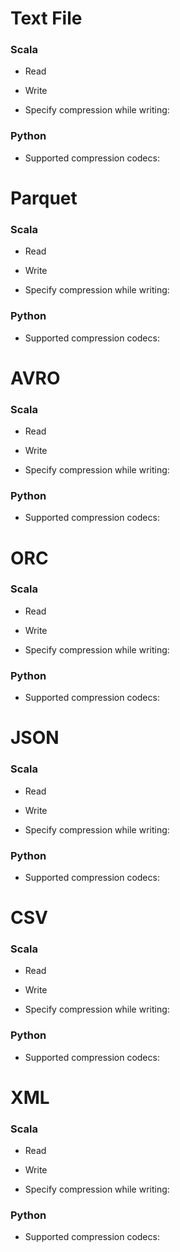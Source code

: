 # Text File

### Scala
- Read

- Write

- Specify compression while writing:

### Python

- Supported compression codecs:


# Parquet
### Scala
- Read

- Write

- Specify compression while writing:

### Python

- Supported compression codecs:



# AVRO
### Scala
- Read

- Write

- Specify compression while writing:

### Python

- Supported compression codecs:



# ORC
### Scala
- Read

- Write

- Specify compression while writing:

### Python

- Supported compression codecs:



# JSON
### Scala
- Read

- Write

- Specify compression while writing:

### Python

- Supported compression codecs:



# CSV
### Scala
- Read

- Write

- Specify compression while writing:

### Python

- Supported compression codecs:



# XML
### Scala
- Read

- Write

- Specify compression while writing:

### Python

- Supported compression codecs:

